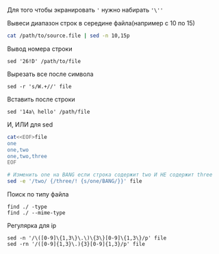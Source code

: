 Для того чтобы экранировать `'` нужно набирать `'\''`     

Вывеси диапазон строк в середине файла(например с 10 по 15)
```bash
cat /path/to/source.file | sed -n 10,15p
```

Вывод номера строки
```
sed '26!D' /path/to/file
```

Вырезать все после символа
```
sed -r 's/W.+//' file
```

Вставить после строки
```
sed '14a\ hello' /path/file
```

И, ИЛИ для sed
```sh
cat<<EOF>file
one
one,two
one,two,three
EOF

# Изменить one на BANG если строка содержит two И НЕ содержит three
sed -e '/two/ {/three/! {s/one/BANG/}}' file
```

Поиск по типу файла
```
find ./ -type
find ./ --mime-type
```

Регулярка для ip  
```
sed -n '/\([0-9]\{1,3\}\.\)\{3\}[0-9]\{1,3\}/p' file
sed -rn '/([0-9]{1,3}\.){3}[0-9]{1,3}/p' file
```
